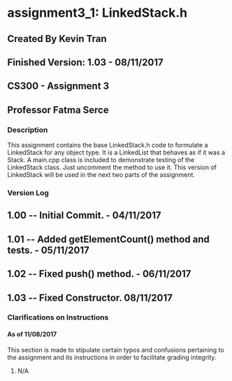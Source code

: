 # assignment3_1: LinkedStack.h
## Created By Kevin Tran
## Finished Version: 1.03 - 08/11/2017
## CS300 - Assignment 3
## Professor Fatma Serce

### Description
This assignment contains the base LinkedStack.h code to formulate a LinkedStack 
for any object type. It is a LinkedList that behaves as if it was a Stack. A 
main.cpp class is included to demonstrate testing of the LinkedStack class. Just
uncomment the method to use it. This version of LinkedStack will be used in the 
next two parts of the assignment. 

### Version Log
## 1.00 -- Initial Commit. - 04/11/2017
## 1.01 -- Added getElementCount() method and tests. - 05/11/2017
## 1.02 -- Fixed push() method. - 06/11/2017
## 1.03 -- Fixed Constructor. 08/11/2017

### Clarifications on Instructions
#### As of 11/08/2017
This section is made to stipulate certain typos and confusions pertaining to the
assignment and its instructions in 
order to facilitate grading integrity. 

1. N/A

